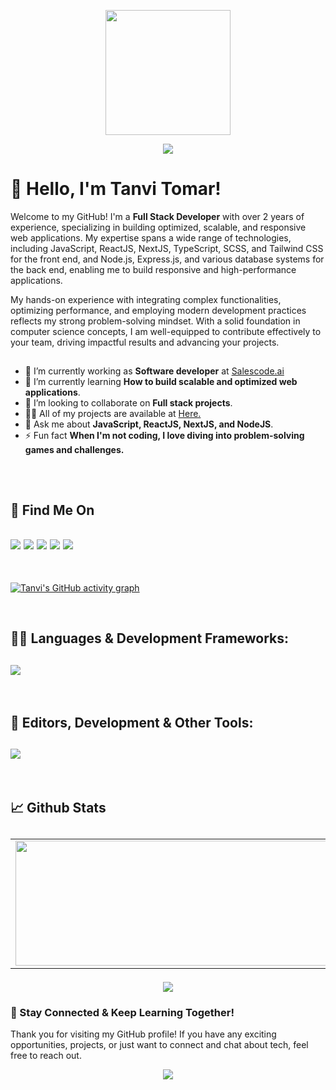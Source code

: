 <p align = "center">
<img src = "https://github.com/user-attachments/assets/fe4cb811-619a-4fbb-a37c-46a0abc4c627" width = "200" height = "200">
</p>
<p align = "center">
<img src = "https://github.com/user-attachments/assets/1efb5a1b-e162-4676-aaa1-1d4872e978a4">
</p>
<h1> 👋 Hello, I'm Tanvi Tomar! </h1>

Welcome to my GitHub! I'm a **Full Stack Developer** with over 2 years of experience, specializing in building optimized, scalable, and responsive web applications. My expertise spans a wide range of technologies, including JavaScript, ReactJS, NextJS, TypeScript, SCSS, and Tailwind CSS for the front end, and Node.js, Express.js, and various database systems for the back end, enabling me to build responsive and high-performance applications.

My hands-on experience with integrating complex functionalities, optimizing performance, and employing modern development practices reflects my strong problem-solving mindset. With a solid foundation in computer science concepts, I am well-equipped to contribute effectively to your team, driving impactful results and advancing your projects.

##

- 🔭 I’m currently working as **Software developer** at [Salescode.ai](https://salescode.ai/)
- 🌱 I’m currently learning **How to build scalable and optimized web applications**.
- 👯 I’m looking to collaborate on **Full stack projects**.
- 👨‍💻 All of my projects are available at [Here.](https://github.com/Tanvi444?tab=repositories)
- 💬 Ask me about **JavaScript, ReactJS, NextJS, and NodeJS**.
- ⚡ Fun fact **When I'm not coding, I love diving into problem-solving games and challenges.**

</h5>
<h2></h2>
<br />

<h2 align="left">🔗 Find Me On</h2>
<h2>
<a href="mailto:tanvitomar592@gmail.com"><img src="https://img.shields.io/badge/Gmail-D14836?style=for-the-badge&logo=gmail&logoColor=white"></a>
<a href="https://www.linkedin.com/in/tanvi-tomar/"><img src="https://img.shields.io/badge/LinkedIn-0077B5?style=for-the-badge&logo=linkedin&logoColor=white"></a>
<a href="https://www.instagram.com/tanvi_tomar04/"><img src="https://img.shields.io/badge/Instagram-E4405F?style=for-the-badge&logo=instagram&logoColor=white"></a>
<a href="https://t.me/Tanvi_T"><img src="https://img.shields.io/badge/Telegram-2CA5E0?style=for-the-badge&logo=telegram&logoColor=white"></a>
<a href="https://t.me/Tanvi_T"><img src="https://img.shields.io/badge/GitHub-100000?style=for-the-badge&logo=github&logoColor=white"></a>
</h2>
<br />

[![Tanvi's GitHub activity graph](https://github-readme-activity-graph.vercel.app/graph?username=Tanvi444&theme=react-dark)](https://github.com/ashutosh00710/github-readme-activity-graph)

<br />
<h2 align="left">👨‍💻 Languages & Development Frameworks:</h2>
<h2>
<img src="https://skillicons.dev/icons?i=c,cpp,html,css,sass,javascript,typescript,react,redux,nextjs,nodejs,mongodb,express,mysql,materialui,tailwind,markdown">
</h2>
<br />
<h2 align="left">📄 Editors, Development & Other Tools:</h2>
<h2>
<img src="https://skillicons.dev/icons?i=vscode,postman,git,github,vite,firebase,vercel">
</h2>
<br />

<h2 align="left">📈 Github Stats</h2>
<h2>
<table>
<tr>
<td>
<img src="https://github-readme-stats.vercel.app/api?username=Tanvi444&include_all_commits=true&count_private=true&show_icons=true&line_height=25&theme=github_dark&hide_border=true" width="500" height="200" />
</td>
<td>
<img align="center" src="https://github-readme-streak-stats.herokuapp.com/?user=Tanvi444&theme=transparent&hide_border=true" width="500" height="200" />
</td>
</tr>
</table>
<p align="center">
<img src="https://github-readme-stats.vercel.app/api/top-langs?username=Tanvi444&show_icons=true&locale=en&langs_count=6&theme=github_dark" />
</p>

### 🔗 Stay Connected & Keep Learning Together!

Thank you for visiting my GitHub profile! If you have any exciting opportunities, projects, or just want to connect and chat about tech, feel free to reach out.

<p align = "center">
<img src = "https://capsule-render.vercel.app/api?type=waving&height=125&color=gradient&section=footer&reversal=true">
</p>
